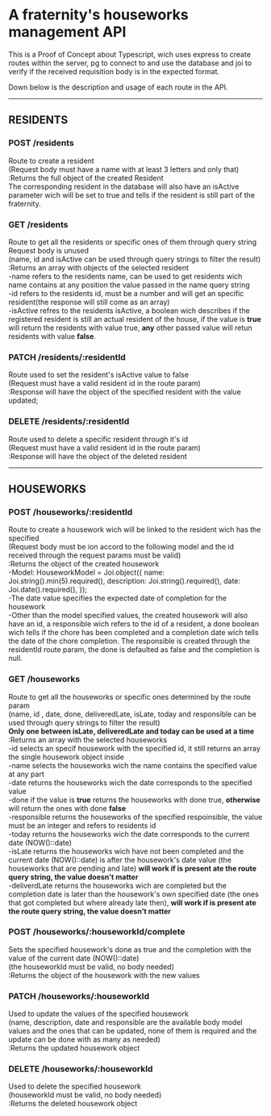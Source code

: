 # A fraternity's houseworks management API

This is a Proof of Concept about Typescript, wich uses express to create routes within the server, pg to connect to and use the database and joi to verify if the received requisition body is in the expected format.

Down below is the description and usage of each route in the API.

---

## RESIDENTS

### POST /residents

Route to create a resident  
(Request body must have a name with at least 3 letters and only that)  
:Returns the full object of the created Resident  
The corresponding resident in the database will also have an isActive parameter wich will be set to true and tells if the resident is still part of the fraternity.

### GET /residents

Route to get all the residents or specific ones of them through query string  
Request body is unused  
(name, id and isActive can be used through query strings to filter the result)  
:Returns an array with objects of the selected resident  
-name refers to the residents name, can be used to get residents wich name contains at any position the value passed in the name query string  
-id refers to the residents id, must be a number and will get an specific resident(the response will still come as an array)  
-isActive refres to the residents isActive, a boolean wich describes if the registered resident is still an actual resident of the house, if the value is **true** will return the residents with value true, **any** other passed value will retun residents with value **false**.

### PATCH /residents/:residentId

Route used to set the resident's isActive value to false  
(Request must have a valid resident id in the route param)  
:Response will have the object of the specified resident with the value updated;

### DELETE /residents/:residentId

Route used to delete a specific resident through it's id  
(Request must have a valid resident id in the route param)  
:Response will have the object of the deleted resident

---

## HOUSEWORKS

### POST /houseworks/:residentId

Route to create a housework wich will be linked to the resident wich has the specified  
(Request body must be ion accord to the following model and the id received through the request params must be valid)  
:Returns the object of the created housework  
-Model: HouseworkModel = Joi.object({
name: Joi.string().min(5).required(),
description: Joi.string().required(),
date: Joi.date().required(),
});  
-The date value specifies the expected date of completion for the housework  
-Other than the model specified values, the created housework will also have an id, a responsible wich refers to the id of a resident, a done boolean wich tells if the chore has been completed and a completion date wich tells the date of the chore completion.
The responsible is created through the residentId route param, the done is defaulted as false and the completion is null.

### GET /houseworks

Route to get all the houseworks or specific ones determined by the route param  
(name, id , date, done, deliveredLate, isLate, today and responsible can be used through query strings to filter the result)  
**Only one between isLate, deliveredLate and today can be used at a time**  
:Returns an array with the selected houseworks  
-id selects an specif housework with the specified id, it still returns an array the single housework object inside  
-name selects the houseworks wich the name contains the specified value at any part  
-date returns the houseworks wich the date corresponds to the specified value  
-done if the value is **true** returns the houseworks with done true, **otherwise** will return the ones with done **false**  
-responsible returns the houseworks of the specified respoinsible, the value must be an integer and refers to residents id  
-today returns the houseworks wich the date corresponds to the current date (NOW()::date)  
-isLate returns the houseworks wich have not been completed and the current date (NOW()::date) is after the housework's date value (the houseworks that are pending and late) **will work if is present ate the route query string, the value doesn't matter**  
-deliverdLate returns the houseworks wich are completed but the completion date is later than the housework's own specified date (the ones that got completed but where already late then), **will work if is present ate the route query string, the value doesn't matter**

### POST /houseworks/:houseworkId/complete

Sets the specified housework's done as true and the completion with the value of the current date (NOW()::date)  
(the houseworkId must be valid, no body needed)  
:Returns the object of the housework with the new values

### PATCH /houseworks/:houseworkId

Used to update the values of the specified housework  
(name, description, date and responsible are the available body model values and the ones that can be updated, none of them is required and the update can be done with as many as needed)  
:Returns the updated housework object

### DELETE /houseworks/:houseworkId

Used to delete the specified housework  
(houseworkId must be valid, no body needed)  
:Returns the deleted housework object
